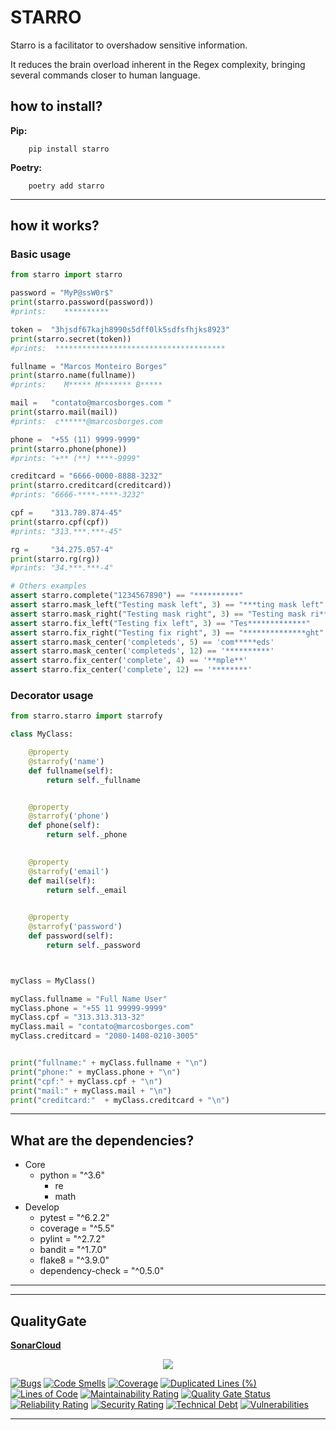# STARRO

Starro is a facilitator to overshadow sensitive information.

It reduces the brain overload inherent in the Regex complexity, bringing several commands closer to human language.


## how to install?

**Pip:**
```
    pip install starro
```

**Poetry:**
```
    poetry add starro
```

---

## how it works?

### Basic usage

```python
from starro import starro

password = "MyP@ssW0r$"
print(starro.password(password))
#prints:    **********

token =  "3hjsdf67kajh8990s5dff0lk5sdfsfhjks8923"
print(starro.secret(token))
#prints:  **************************************

fullname = "Marcos Monteiro Borges"
print(starro.name(fullname))
#prints:    M***** M******* B*****

mail =   "contato@marcosborges.com "
print(starro.mail(mail))
#prints:  c******@marcosborges.com

phone =  "+55 (11) 9999-9999"
print(starro.phone(phone)) 
#prints: "+** (**) ****-9999"

creditcard = "6666-0000-8888-3232"
print(starro.creditcard(creditcard))
#prints: "6666-****-****-3232"

cpf =    "313.789.874-45"
print(starro.cpf(cpf))
#prints: "313.***.***-45"

rg =     "34.275.057-4"
print(starro.rg(rg))
#prints: "34.***.***-4"

# Others examples
assert starro.complete("1234567890") == "**********"
assert starro.mask_left("Testing mask left", 3) == "***ting mask left"
assert starro.mask_right("Testing mask right", 3) == "Testing mask ri***"
assert starro.fix_left("Testing fix left", 3) == "Tes*************"
assert starro.fix_right("Testing fix right", 3) == "**************ght"
assert starro.mask_center('completeds', 5) == 'com*****eds'
assert starro.mask_center('completeds', 12) == '**********'
assert starro.fix_center('complete', 4) == '**mple**'
assert starro.fix_center('complete', 12) == '********'


```

### Decorator usage

```python
from starro.starro import starrofy

class MyClass:

    @property
    @starrofy('name')
    def fullname(self):
        return self._fullname


    @property
    @starrofy('phone')
    def phone(self):
        return self._phone

    
    @property
    @starrofy('email')
    def mail(self):
        return self._email

    
    @property
    @starrofy('password')
    def password(self):
        return self._password



myClass = MyClass()

myClass.fullname = "Full Name User"
myClass.phone = "+55 11 99999-9999"
myClass.cpf = "313.313.313-32"
myClass.mail = "contato@marcosborges.com"
myClass.creditcard = "2080-1408-0210-3005"


print("fullname:" + myClass.fullname + "\n")
print("phone:" + myClass.phone + "\n")
print("cpf:" + myClass.cpf + "\n")
print("mail:" + myClass.mail + "\n")
print("creditcard:"  + myClass.creditcard + "\n")

```
---

## What are the dependencies?

- Core
    - python = "^3.6"
        - re
        - math
- Develop
    - pytest = "^6.2.2"
    - coverage = "^5.5"
    - pylint = "^2.7.2"
    - bandit = "^1.7.0"
    - flake8 = "^3.9.0"
    - dependency-check = "^0.5.0"


---


---
## QualityGate


**[SonarCloud](https://sonarcloud.io/dashboard?id=marcosborges_starro-python)**

<p align=center>
  <img src="https://sonarcloud.io/api/project_badges/quality_gate?project=marcosborges_starro-python" />
</p>


[![Bugs](https://sonarcloud.io/api/project_badges/measure?project=marcosborges_starro-python&metric=bugs)](https://sonarcloud.io/dashboard?id=marcosborges_starro-python)
[![Code Smells](https://sonarcloud.io/api/project_badges/measure?project=marcosborges_starro-python&metric=code_smells)](https://sonarcloud.io/dashboard?id=marcosborges_starro-python) [![Coverage](https://sonarcloud.io/api/project_badges/measure?project=marcosborges_starro-python&metric=coverage)](https://sonarcloud.io/dashboard?id=marcosborges_starro-python) [![Duplicated Lines (%)](https://sonarcloud.io/api/project_badges/measure?project=marcosborges_starro-python&metric=duplicated_lines_density)](https://sonarcloud.io/dashboard?id=marcosborges_starro-python) [![Lines of Code](https://sonarcloud.io/api/project_badges/measure?project=marcosborges_starro-python&metric=ncloc)](https://sonarcloud.io/dashboard?id=marcosborges_starro-python)
[![Maintainability Rating](https://sonarcloud.io/api/project_badges/measure?project=marcosborges_starro-python&metric=sqale_rating)](https://sonarcloud.io/dashboard?id=marcosborges_starro-python)
[![Quality Gate Status](https://sonarcloud.io/api/project_badges/measure?project=marcosborges_starro-python&metric=alert_status)](https://sonarcloud.io/dashboard?id=marcosborges_starro-python)
[![Reliability Rating](https://sonarcloud.io/api/project_badges/measure?project=marcosborges_starro-python&metric=reliability_rating)](https://sonarcloud.io/dashboard?id=marcosborges_starro-python) [![Security Rating](https://sonarcloud.io/api/project_badges/measure?project=marcosborges_starro-python&metric=security_rating)](https://sonarcloud.io/dashboard?id=marcosborges_starro-python) [![Technical Debt](https://sonarcloud.io/api/project_badges/measure?project=marcosborges_starro-python&metric=sqale_index)](https://sonarcloud.io/dashboard?id=marcosborges_starro-python)
[![Vulnerabilities](https://sonarcloud.io/api/project_badges/measure?project=marcosborges_starro-python&metric=vulnerabilities)](https://sonarcloud.io/dashboard?id=marcosborges_starro-python)





---
